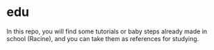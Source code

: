 # edu
In this repo, you will find some tutorials or baby steps already made in school (Racine), and you can take them as references for studying.
